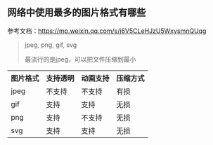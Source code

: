 ## 网络中使用最多的图片格式有哪些

参考文档：https://mp.weixin.qq.com/s/j6V5CLeHJzU5WxysmnQUqg

> jpeg, png, gif, svg
>
> 最流行的是jpeg，可以把文件压缩到最小

<table>
    <tr>
        <th>图片格式</th>
        <th>支持透明</th>
        <th>动画支持</th>
        <th>压缩方式</th>
    </tr>
    <tr>
        <td>jpeg</td>
        <td>不支持</td>
        <td>不支持</td>
        <td>有损</td>
    </tr>
    <tr>
        <td>gif</td>
        <td>支持</td>
        <td>支持</td>
        <td>无损</td>
    </tr>
    <tr>
        <td>png</td>
        <td>支持</td>
        <td>不支持</td>
        <td>无损</td>
    </tr>
    <tr>
        <td>svg</td>
        <td>支持</td>
        <td>支持</td>
        <td>无损</td>
    </tr>
</table>
